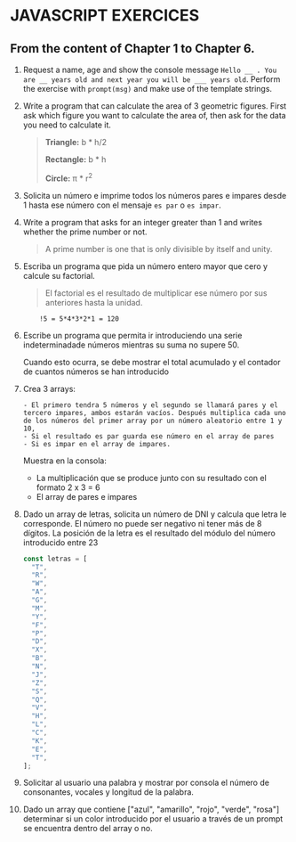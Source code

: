 # JAVASCRIPT EXERCICES

## From the content of Chapter 1 to Chapter 6.

1.  Request a name, age and show the console message `Hello __ . You are __ years old and next year you will be ___ years old`. Perform the exercise with `prompt(msg)` and make use of the template strings.

2.  Write a program that can calculate the area of 3 geometric figures. First ask which figure you want to calculate the area of, then ask for the data you need to calculate it.

    > **Triangle:** b \* h/2
    >
    > **Rectangle:** b \* h
    >
    > **Circle:** π \* r<sup>2</sup>

3.  Solicita un número e imprime todos los números pares e impares desde 1 hasta ese número con el mensaje `es par` o `es impar`.

4.  Write a program that asks for an integer greater than 1 and writes whether the prime number or not.

    > A prime number is one that is only divisible by itself and unity.

5.  Escriba un programa que pida un número entero mayor que cero y calcule su factorial.

    > El factorial es el resultado de multiplicar ese número por sus anteriores hasta la unidad.

            !5 = 5*4*3*2*1 = 120

6.  Escribe un programa que permita ir introduciendo una serie indeterminadade números mientras su suma no supere 50.

    Cuando esto ocurra, se debe mostrar el total acumulado y el contador de cuantos números se han introducido

7.  Crea 3 arrays:

        - El primero tendra 5 números y el segundo se llamará pares y el tercero impares, ambos estarán vacíos. Después multiplica cada uno de los números del primer array por un número aleatorio entre 1 y 10,
        - Si el resultado es par guarda ese número en el array de pares
        - Si es impar en el array de impares.

    Muestra en la consola:

    - La multiplicación que se produce junto con su resultado con el formato 2 x 3 = 6
    - El array de pares e impares

8.  Dado un array de letras, solicita un número de DNI y calcula que letra le corresponde. El número no puede ser negativo ni tener más de 8 dígitos. La posición de la letra es el resultado del módulo del número introducido entre 23

    ```js
    const letras = [
      "T",
      "R",
      "W",
      "A",
      "G",
      "M",
      "Y",
      "F",
      "P",
      "D",
      "X",
      "B",
      "N",
      "J",
      "Z",
      "S",
      "Q",
      "V",
      "H",
      "L",
      "C",
      "K",
      "E",
      "T",
    ];
    ```

9.  Solicitar al usuario una palabra y mostrar por consola el número de consonantes, vocales y longitud de la palabra.

10. Dado un array que contiene ["azul", "amarillo", "rojo", "verde", "rosa"] determinar si un color introducido por el usuario a través de un prompt se encuentra dentro del array o no.
